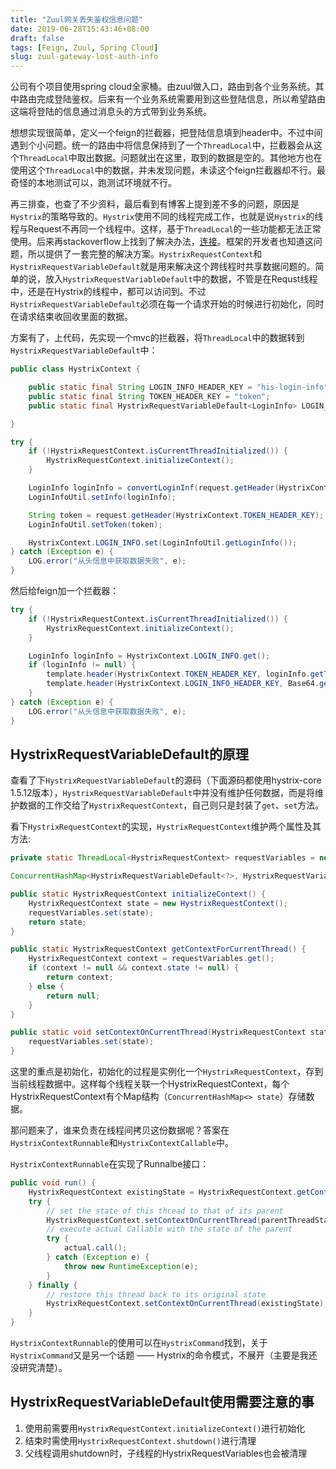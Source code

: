```yaml
---
title: "Zuul网关丢失鉴权信息问题"
date: 2019-06-28T15:43:46+08:00
draft: false
tags: [Feign, Zuul, Spring Cloud]
slug: zuul-gateway-lost-auth-info
---
```


公司有个项目使用spring cloud全家桶。由zuul做入口，路由到各个业务系统。其中路由完成登陆鉴权。后来有一个业务系统需要用到这些登陆信息，所以希望路由这端将登陆的信息通过消息头的方式带到业务系统。

想想实现很简单，定义一个feign的拦截器，把登陆信息填到header中。不过中间遇到个小问题。统一的路由中将信息保持到了一个`ThreadLocal`中，拦截器会从这个`ThreadLocal`中取出数据。问题就出在这里，取到的数据是空的。其他地方也在使用这个`ThreadLocal`中的数据，并未发现问题，未读这个feign拦截器却不行。最奇怪的本地测试可以，跑测试环境就不行。

再三排查，也查了不少资料，最后看到有博客上提到差不多的问题，原因是`Hystrix`的策略导致的。`Hystrix`使用不同的线程完成工作，也就是说`Hystrix`的线程与Request不再同一个线程中。这样，基于`ThreadLocal`的一些功能都无法正常使用。后来再stackoverflow上找到了解决办法，[连接](https://stackoverflow.com/questions/34719809/unreachable-security-context-using-feign-requestinterceptor)。框架的开发者也知道这问题，所以提供了一套完整的解决方案。`HystrixRequestContext`和`HystrixRequestVariableDefault`就是用来解决这个跨线程时共享数据问题的。简单的说，放入`HystrixRequestVariableDefault`中的数据，不管是在Requst线程中，还是在Hystrix的线程中，都可以访问到。不过`HystrixRequestVariableDefault`必须在每一个请求开始的时候进行初始化，同时在请求结束收回收里面的数据。

方案有了，上代码，先实现一个mvc的拦截器，将`ThreadLocal`中的数据转到`HystrixRequestVariableDefault`中：

```java
public class HystrixContext {

    public static final String LOGIN_INFO_HEADER_KEY = "his-login-info";
    public static final String TOKEN_HEADER_KEY = "token";
    public static final HystrixRequestVariableDefault<LoginInfo> LOGIN_INFO = new HystrixRequestVariableDefault<>();

}
```

```java
try {
    if (!HystrixRequestContext.isCurrentThreadInitialized()) {
        HystrixRequestContext.initializeContext();
    }

    LoginInfo loginInfo = convertLoginInf(request.getHeader(HystrixContext.LOGIN_INFO_HEADER_KEY));
    LoginInfoUtil.setInfo(loginInfo);

    String token = request.getHeader(HystrixContext.TOKEN_HEADER_KEY);
    LoginInfoUtil.setToken(token);

    HystrixContext.LOGIN_INFO.set(LoginInfoUtil.getLoginInfo());
} catch (Exception e) {
    LOG.error("从头信息中获取数据失败", e);
}
```

然后给feign加一个拦截器：

```java
try {
    if (!HystrixRequestContext.isCurrentThreadInitialized()) {
        HystrixRequestContext.initializeContext();
    }

    LoginInfo loginInfo = HystrixContext.LOGIN_INFO.get();
    if (loginInfo != null) {
        template.header(HystrixContext.TOKEN_HEADER_KEY, loginInfo.getToken());
        template.header(HystrixContext.LOGIN_INFO_HEADER_KEY, Base64.getUrlEncoder().encodeToString(JSON.toJSONString(loginInfo).getBytes()));
    }
} catch (Exception e) {
    LOG.error("从头信息中获取数据失败", e);
}
```

## HystrixRequestVariableDefault的原理
查看了下`HystrixRequestVariableDefault`的源码（下面源码都使用hystrix-core 1.5.12版本），`HystrixRequestVariableDefault`中并没有维护任何数据，而是将维护数据的工作交给了`HystrixRequestContext`，自己则只是封装了`get`、`set`方法。

看下`HystrixRequestContext`的实现，`HystrixRequestContext`维护两个属性及其方法:
```java
private static ThreadLocal<HystrixRequestContext> requestVariables = new ThreadLocal<HystrixRequestContext>();

ConcurrentHashMap<HystrixRequestVariableDefault<?>, HystrixRequestVariableDefault.LazyInitializer<?>> state = new ConcurrentHashMap<HystrixRequestVariableDefault<?>, HystrixRequestVariableDefault.LazyInitializer<?>>();

public static HystrixRequestContext initializeContext() {
    HystrixRequestContext state = new HystrixRequestContext();
    requestVariables.set(state);
    return state;
}

public static HystrixRequestContext getContextForCurrentThread() {
    HystrixRequestContext context = requestVariables.get();
    if (context != null && context.state != null) {
        return context;
    } else {
        return null;
    }
}

public static void setContextOnCurrentThread(HystrixRequestContext state) {
    requestVariables.set(state);
}
```

这里的重点是初始化，初始化的过程是实例化一个`HystrixRequestContext`，存到当前线程数据中。这样每个线程关联一个HystrixRequestContext，每个HystrixRequestContext有个Map结构（`ConcurrentHashMap<> state`）存储数据。

那问题来了，谁来负责在线程间拷贝这份数据呢？答案在`HystrixContextRunnable`和`HystrixContextCallable`中。

`HystrixContextRunnable`在实现了Runnalbe接口：

```java
public void run() {
    HystrixRequestContext existingState = HystrixRequestContext.getContextForCurrentThread();
    try {
        // set the state of this thread to that of its parent
        HystrixRequestContext.setContextOnCurrentThread(parentThreadState);
        // execute actual Callable with the state of the parent
        try {
            actual.call();
        } catch (Exception e) {
            throw new RuntimeException(e);
        }
    } finally {
        // restore this thread back to its original state
        HystrixRequestContext.setContextOnCurrentThread(existingState);
    }
}
```

`HystrixContextRunnable`的使用可以在`HystrixCommand`找到，关于`HystrixCommand`又是另一个话题 —— Hystrix的命令模式，不展开（主要是我还没研究清楚）。

## HystrixRequestVariableDefault使用需要注意的事
1. 使用前需要用`HystrixRequestContext.initializeContext()`进行初始化
2. 结束时需使用`HystrixRequestContext.shutdown()`进行清理
3. 父线程调用shutdown时，子线程的HystrixRequestVariables也会被清理